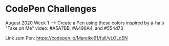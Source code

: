# CodePen Challenges

August 2020 Week 1
--> Create a Pen using these colors inspired by a-ha's "Take on Me" video: #A5A7BB, #A496A4, and #554d73

Link zum Pen: https://codepen.io/Mareike91/full/yLOLoEN